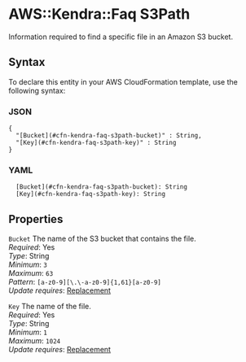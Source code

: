 # AWS::Kendra::Faq S3Path<a name="aws-properties-kendra-faq-s3path"></a>

Information required to find a specific file in an Amazon S3 bucket\.

## Syntax<a name="aws-properties-kendra-faq-s3path-syntax"></a>

To declare this entity in your AWS CloudFormation template, use the following syntax:

### JSON<a name="aws-properties-kendra-faq-s3path-syntax.json"></a>

```
{
  "[Bucket](#cfn-kendra-faq-s3path-bucket)" : String,
  "[Key](#cfn-kendra-faq-s3path-key)" : String
}
```

### YAML<a name="aws-properties-kendra-faq-s3path-syntax.yaml"></a>

```
  [Bucket](#cfn-kendra-faq-s3path-bucket): String
  [Key](#cfn-kendra-faq-s3path-key): String
```

## Properties<a name="aws-properties-kendra-faq-s3path-properties"></a>

`Bucket`  <a name="cfn-kendra-faq-s3path-bucket"></a>
The name of the S3 bucket that contains the file\.  
*Required*: Yes  
*Type*: String  
*Minimum*: `3`  
*Maximum*: `63`  
*Pattern*: `[a-z0-9][\.\-a-z0-9]{1,61}[a-z0-9]`  
*Update requires*: [Replacement](https://docs.aws.amazon.com/AWSCloudFormation/latest/UserGuide/using-cfn-updating-stacks-update-behaviors.html#update-replacement)

`Key`  <a name="cfn-kendra-faq-s3path-key"></a>
The name of the file\.  
*Required*: Yes  
*Type*: String  
*Minimum*: `1`  
*Maximum*: `1024`  
*Update requires*: [Replacement](https://docs.aws.amazon.com/AWSCloudFormation/latest/UserGuide/using-cfn-updating-stacks-update-behaviors.html#update-replacement)